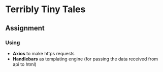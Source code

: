 # Terribly Tiny Tales

## Assignment

### Using

* **Axios** to make https requests
* **Handlebars** as templating engine (for passing the data received from api to html)
